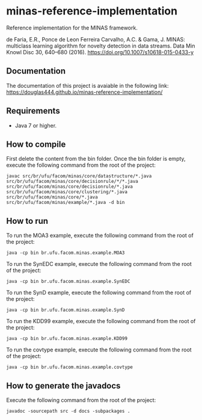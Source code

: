 # minas-reference-implementation

Reference implementation for the MINAS framework.

de Faria, E.R., Ponce de Leon Ferreira Carvalho, A.C. & Gama, J. MINAS: multiclass learning algorithm for novelty detection in data streams. Data Min Knowl Disc 30, 640–680 (2016). https://doi.org/10.1007/s10618-015-0433-y

## Documentation

The documentation of this project is avaiable in the following link:
https://douglas444.github.io/minas-reference-implementation/

## Requirements

* Java 7 or higher.

## How to compile

First delete the content from the bin folder.
Once the bin folder is empty, execute the following command from the root of the project:

```
javac src/br/ufu/facom/minas/core/datastructure/*.java src/br/ufu/facom/minas/core/decisionrule/*/*.java src/br/ufu/facom/minas/core/decisionrule/*.java src/br/ufu/facom/minas/core/clustering/*.java src/br/ufu/facom/minas/core/*.java src/br/ufu/facom/minas/example/*.java -d bin
```

## How to run

To run the MOA3 example, execute the following command from the root of the project:

```
java -cp bin br.ufu.facom.minas.example.MOA3
```
To run the SynEDC example, execute the following command from the root of the project:

```
java -cp bin br.ufu.facom.minas.example.SynEDC
```
To run the SynD example, execute the following command from the root of the project:

```
java -cp bin br.ufu.facom.minas.example.SynD
```
To run the KDD99 example, execute the following command from the root of the project:

```
java -cp bin br.ufu.facom.minas.example.KDD99
```
To run the covtype example, execute the following command from the root of the project:

```
java -cp bin br.ufu.facom.minas.example.covtype
```

## How to generate the javadocs

Execute the following command from the root of the project:
```
javadoc -sourcepath src -d docs -subpackages .
```
